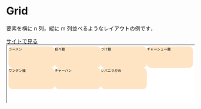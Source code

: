 # Grid

要素を横に n 列，縦に m 列並べるようなレイアウトの例です．

<a href="https://kanadesisido.github.io/welcome-gdgoc-2025/Layout/Grid/index.html">サイトで見る</a><br/>
![](./screenshot.png)
